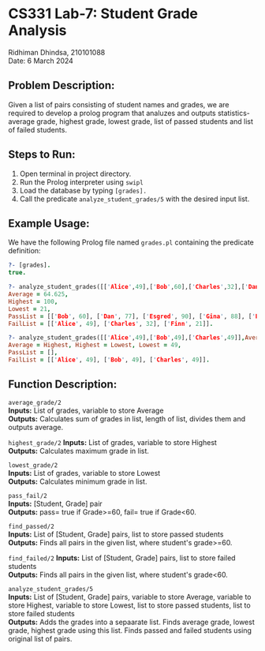 # CS331 Lab-7: Student Grade Analysis
Ridhiman Dhindsa, 210101088    
Date: 6 March 2024  

## Problem Description:
Given a list of pairs consisting of student names and grades, we are required to develop a prolog program that analuzes and outputs statistics- average grade, highest grade, lowest grade, list of passed students and list of failed students.  

## Steps to Run:
1. Open terminal in project directory.  
2. Run the Prolog interpreter using `swipl`
3. Load the database by typing `[grades].`  
4. Call the predicate `analyze_student_grades/5` with the desired input list.  

## Example Usage:
We have the following Prolog file named `grades.pl` containing the predicate definition:

```prolog
?- [grades].
true.

?- analyze_student_grades([['Alice',49],['Bob',60],['Charles',32],['Dan',77],['Esgred',90],['Finn',21],['Gina',88],['Harry',100]],Average,Highest,Lowest,PassList,FailList).
Average = 64.625,
Highest = 100,
Lowest = 21,
PassList = [['Bob', 60], ['Dan', 77], ['Esgred', 90], ['Gina', 88], ['Harry', 100]],
FailList = [['Alice', 49], ['Charles', 32], ['Finn', 21]].

?- analyze_student_grades([['Alice',49],['Bob',49],['Charles',49]],Average,Highest,Lowest,PassList,FailList).
Average = Highest, Highest = Lowest, Lowest = 49,
PassList = [],
FailList = [['Alice', 49], ['Bob', 49], ['Charles', 49]].

```

## Function Description:
`average_grade/2`  
**Inputs:** List of grades, variable to store Average  
**Outputs:** Calculates sum of grades in list, length of list, divides them and outputs average.  

`highest_grade/2`
**Inputs:** List of grades, variable to store Highest  
**Outputs:** Calculates maximum grade in list.  

`lowest_grade/2`  
**Inputs:** List of grades, variable to store Lowest  
**Outputs:** Calculates minimum grade in list.  

`pass_fail/2`  
**Inputs:** [Student, Grade] pair  
**Outputs:** pass= true if Grade>=60, fail= true if Grade<60.  

`find_passed/2`  
**Inputs:** List of [Student, Grade] pairs, list to store passed students  
**Outputs:** Finds all pairs in the given list, where student's grade>=60.    

`find_failed/2`
**Inputs:** List of [Student, Grade] pairs, list to store failed students  
**Outputs:** Finds all pairs in the given list, where student's grade<60.   

`analyze_student_grades/5`  
**Inputs:** List of [Student, Grade] pairs, variable to store Average, variable to store Highest, variable to store Lowest, list to store passed students, list to store failed students  
**Outputs:** Adds the grades into a sepaarate list. Finds average grade, lowest grade, highest grade using this list. Finds passed and failed students using original list of pairs.  